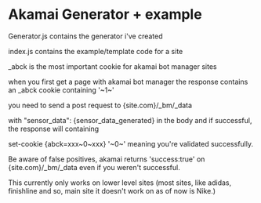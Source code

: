 # Akamai Generator + example
Generator.js contains the generator i've created

index.js contains the example/template code for a site

_abck is the most important cookie for akamai bot manager sites

when you first get a page with akamai bot manager the response contains an _abck cookie containing '\~1\~'

you need to send a post request to {site.com}/_bm/_data

with "sensor_data": {sensor_data_generated} in the body and if successful, the response will containing

set-cookie {abck=xxx\~0\~xxx} '\~0\~' meaning you're validated successfully.

Be aware of false positives, akamai returns 'success:true' on {site.com}/_bm/_data even if you weren't successful.

This currently only works on lower level sites (most sites, like adidas, finishline and so, main site it doesn't work on as of now is Nike.)